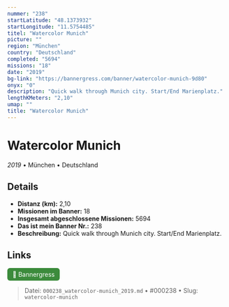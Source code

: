 ```yaml
---
nummer: "238"
startLatitude: "48.1373932"
startLongitude: "11.5754485"
titel: "Watercolor Munich"
picture: ""
region: "München"
country: "Deutschland"
completed: "5694"
missions: "18"
date: "2019"
bg-link: "https://bannergress.com/banner/watercolor-munich-9d80"
onyx: "0"
description: "Quick walk through Munich city. Start/End Marienplatz."
lengthKMeters: "2,10"
umap: ""
title: "Watercolor Munich"
---
```

# Watercolor Munich

*2019* • München • Deutschland



## Details
- **Distanz (km):** 2,10
- **Missionen im Banner:** 18
- **Insgesamt abgeschlossene Missionen:** 5694
- **Das ist mein Banner Nr.:** 238
- **Beschreibung:** Quick walk through Munich city. Start/End Marienplatz.


## Links
<div style="margin-top: 0.5em;">
<a href="https://bannergress.com/banner/watercolor-munich-9d80" target="_blank" style="display:inline-block;margin-right:8px;padding:6px 12px;background-color:#3c8b3c;color:white;text-decoration:none;border-radius:6px;">🔗 Bannergress</a>

</div>


> Datei: `000238_watercolor-munich_2019.md` • #000238 • Slug: `watercolor-munich`
